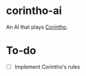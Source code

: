 # corintho-ai

An AI that plays [Corintho](http://www.di.fc.ul.pt/~jpn/gv/corintho.htm).

# To-do

- [ ] Implement Corintho's rules
